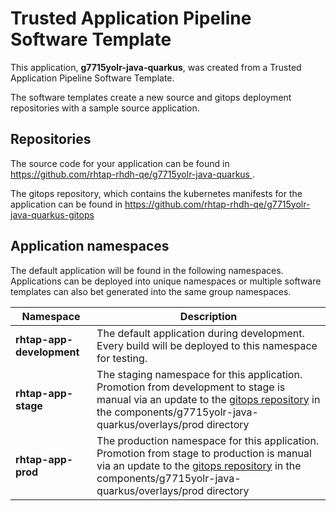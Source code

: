 # Trusted Application Pipeline Software Template

This application, **g7715yolr-java-quarkus**, was created from a Trusted Application Pipeline Software Template.

The software templates create a new source and gitops deployment repositories with a sample source application. 

## Repositories

The source code for your application can be found in [https://github.com/rhtap-rhdh-qe/g7715yolr-java-quarkus ](https://github.com/rhtap-rhdh-qe/g7715yolr-java-quarkus ).
 
The gitops repository, which contains the kubernetes manifests for the application can be found in 
[https://github.com/rhtap-rhdh-qe/g7715yolr-java-quarkus-gitops ](https://github.com/rhtap-rhdh-qe/g7715yolr-java-quarkus-gitops ) 

## Application namespaces 

The default application will be found in the following namespaces. Applications can be deployed into unique namespaces or multiple software templates can also bet generated into the same group namespaces.  

|  Namespace   |  Description   |  
| -------- | -------- |   
| **rhtap-app-development** | The default application during development. Every build will be deployed to this namespace for testing. | 
| **rhtap-app-stage** | The staging namespace for this application. Promotion from development to stage is manual via an update to the [gitops repository](https://github.com/rhtap-rhdh-qe/g7715yolr-java-quarkus-gitops ) in the components/g7715yolr-java-quarkus/overlays/prod directory |  
| **rhtap-app-prod** | The production namespace for this application. Promotion from stage to production is manual via an update to the [gitops repository](https://github.com/rhtap-rhdh-qe/g7715yolr-java-quarkus-gitops ) in the components/g7715yolr-java-quarkus/overlays/prod directory | 
